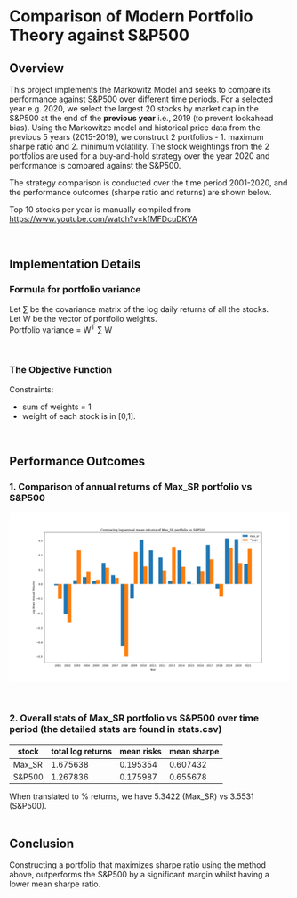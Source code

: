 # Comparison of Modern Portfolio Theory against S&P500

## Overview
This project implements the Markowitz Model and seeks to compare its performance against S&P500 over different time periods. For a selected year e.g. 2020, we select the largest 20 stocks by market cap in the S&P500 at the end of the **previous year** i.e., 2019 (to prevent lookahead bias). Using the Markowitze model and historical price data from the previous 5 years (2015-2019), we construct 2 portfolios - 1. maximum sharpe ratio and 2. minimum volatility. The stock weightings from the 2 portfolios are used for a buy-and-hold strategy over the year 2020 and performance is compared against the S&P500. 

The strategy comparison is conducted over the time period 2001-2020, and the performance outcomes (sharpe ratio and returns) are shown below. 

Top 10 stocks per year is manually compiled from https://www.youtube.com/watch?v=kfMFDcuDKYA

</br>

## Implementation Details

### Formula for portfolio variance
Let $\sum$ be the covariance matrix of the log daily returns of all the stocks.  
Let W be the vector of portfolio weights.  
Portfolio variance = W<sup>T</sup> $\sum$ W

</br>

### The Objective Function
Constraints: 
- sum of weights = 1 
- weight of each stock is in [0,1]. 

</br>

## Performance Outcomes

### 1. Comparison of annual returns of Max_SR portfolio vs S&P500
![Comparison of annual returns of Max_SR portfolio vs S&P500](./max_sr%20vs%20S%26P500%20means.png)

</br>

### 2. Overall stats of Max_SR portfolio vs S&P500 over time period (the detailed stats are found in stats.csv)
| stock  | total log returns | mean risks | mean sharpe |
|--------|-------------------|------------|-------------|
| Max_SR | 1.675638          | 0.195354   | 0.607432    |
| S&P500 | 1.267836          | 0.175987   | 0.655678    |

When translated to % returns, we have 5.3422 (Max_SR) vs 3.5531 (S&P500).  
</br>

## Conclusion
Constructing a portfolio that maximizes sharpe ratio using the method above, outperforms the S&P500 by a significant margin whilst having a lower mean sharpe ratio. 
